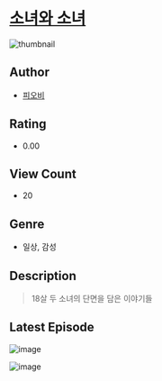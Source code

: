 # [소녀와 소녀](https://comic.naver.com/challenge/list?titleId=810949)
![thumbnail](https://image-comic.pstatic.net/user_contents_data/challenge_comic/2023/05/25/353783/upload_3833180341669540921_480x623.jpeg)

## Author
- [피오비](https://comic.naver.com/artistTitle?id=353783)

## Rating
- 0.00

## View Count
- 20

## Genre
- 일상, 감성

## Description
> 18살 두 소녀의 단면을 담은 이야기들


## Latest Episode
![image](https://image-comic.pstatic.net/user_contents_data/challenge_comic/2023/05/25/353783/upload_3617016360832492389.jpeg)

![image](https://image-comic.pstatic.net/user_contents_data/challenge_comic/2023/05/25/353783/upload_7377517840568497252.jpeg)

